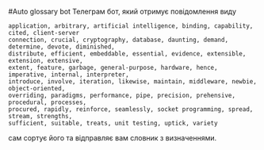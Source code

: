 #Auto glossary bot
Телеграм бот, який отримує повідомлення виду 
```
application, arbitrary, artificial intelligence, binding, capability, cited, client-server 
connection, crucial, cryptography, database, daunting, demand, determine, devote, diminished, 
distribute, efficient, embeddable, essential, evidence, extensible, extension, extensive, 
extent, feature, garbage, general-purpose, hardware, hence, imperative, internal, interpreter, 
introduce, involve, iteration, likewise, maintain, middleware, newbie, object-oriented, 
overriding, paradigms, performance, pipe, precision, prehensive, procedural, processes, 
procured, rapidly, reinforce, seamlessly, socket programming, spread, stream, strengths, 
sufficient, suitable, treats, unit testing, uptick, variety
```

сам сортує його та відправляє вам словник з визначеннями.
